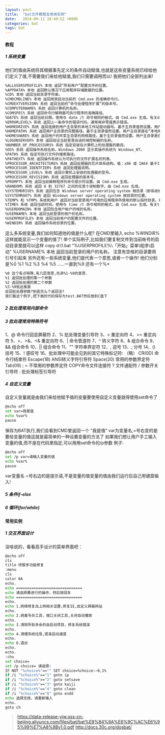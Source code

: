 ```yaml
---
layout: post
title:  "bat文件教程及常用实例"
date:   2024-09-11 10:49:52 +0800
categories: bat  
tags: bat
---
```

#### 教程
##### 1 系统变量
他们的值由系统将其根据事先定义的条件⾃动赋值,也就是这些变量系统已经给他们定义了值,不需要我们来给他赋值,我们只需要调⽤⽽以! 我把他们全部列出来!
``` bash
%ALLUSERSPROFILE% 本地 返回“所有⽤户”配置⽂件的位置。
%APPDATA% 本地 返回默认情况下应⽤程序存储数据的位置。
%CD% 本地 返回当前⽬录字符串。
%CMDCMDLINE% 本地 返回⽤来启动当前的 Cmd.exe 的准确命令⾏。
%CMDEXTVERSION% 系统 返回当前的“命令处理程序扩展”的版本号。
%COMPUTERNAME% 系统 返回计算机的名称。
%COMSPEC% 系统 返回命令⾏解释器可执⾏程序的准确路径。
%DATE% 系统 返回当前⽇期。使⽤与 date /t 命令相同的格式。由 Cmd.exe ⽣成。有关date 命令的详细信息，请参阅 Date。
%ERRORLEVEL% 系统 返回上⼀条命令的错误代码。通常⽤⾮零值表⽰错误。
%HOMEDRIVE% 系统 返回连接到⽤户主⽬录的本地⼯作站驱动器号。基于主⽬录值⽽设置。⽤户主⽬录是在“本地⽤户和组”中指定的。
%HOMEPATH% 系统 返回⽤户主⽬录的完整路径。基于主⽬录值⽽设置。⽤户主⽬录是在“本地⽤户和组”中指定的。
%HOMESHARE% 系统 返回⽤户的共享主⽬录的⽹络路径。基于主⽬录值⽽设置。⽤户主⽬录是在“本地⽤户和组”中指定的。
%LOGONSERVER% 本地 返回验证当前登录会话的域控制器的名称。
%NUMBER_OF_PROCESSORS% 系统 指定安装在计算机上的处理器的数⽬。
%OS% 系统 返回操作系统名称。Windows 2000 显⽰其操作系统为 Windows_NT。
%PATH% 系统 指定可执⾏⽂件的搜索路径。
%PATHEXT% 系统 返回操作系统认为可执⾏的⽂件扩展名的列表。
%PROCESSOR_ARCHITECTURE% 系统 返回处理器的芯⽚体系结构。值：x86 或 IA64 基于Itanium
%PROCESSOR_IDENTFIER% 系统 返回处理器说明。
%PROCESSOR_LEVEL% 系统 返回计算机上安装的处理器的型号。
%PROCESSOR_REVISION% 系统 返回处理器的版本号。
%PROMPT% 本地 返回当前解释程序的命令提⽰符设置。由 Cmd.exe ⽣成。
%RANDOM% 系统 返回 0 到 32767 之间的任意⼗进制数字。由 Cmd.exe ⽣成。
%SYSTEMDRIVE% 系统 返回包含 Windows server operating system 根⽬录（即系统根⽬录）的驱动器。
%SYSTEMROOT% 系统 返回 Windows server operating system 根⽬录的位置。
%TEMP% 和 %TMP% 系统和⽤户 返回对当前登录⽤户可⽤的应⽤程序所使⽤的默认临时⽬录。有些应⽤程序需要 TEMP，⽽其他应⽤程序则需要 TMP。
%TIME% 系统 返回当前时间。使⽤与 time /t 命令相同的格式。由 Cmd.exe ⽣成。有关time 命令的详细信息，请参阅 Time。
%USERDOMAIN% 本地 返回包含⽤户帐户的域的名称。
%USERNAME% 本地 返回当前登录的⽤户的名称。
%USERPROFILE% 本地 返回当前⽤户的配置⽂件的位置。
%WINDIR% 系统 返回操作系统⽬录的位置。

```
这么多系统变量,我们如何知道他的值是什么呢?
在CMD⾥输⼊ echo %WINDIR%这样就能显⽰⼀个变量的值了!
举个实际例⼦,⽐如我们要复制⽂件到当前帐号的启动⽬录⾥就可以这样
copy d:\1.bat "%USERPROFILE%\「开始」菜单\程序\启动"
%USERNAME% 本地 返回当前登录的⽤户的名称。 注意有空格的⽬录要⽤引号引起来
另外还有⼀些系统变量,他们是代表⼀个意思,或者⼀个操作!
他们分别是%0 %1 %2 %3 %4 %5 ......⼀直到%9 还有⼀个%*
``` bash
%0 这个有点特殊,有⼏层意思,先讲%1-%9的意思.
%1 返回批处理的第⼀个参数
%2 返回批处理的第⼆个参数
%3-%9依此推类
反回批处理参数?到底怎么个返回法?
我们看这个例⼦,把下⾯的代码保存为test.BAT然后放到C盘下
```
##### 2 批处理常用内部命令

##### 3 批处理常用特殊符号
1、@ 命令⾏回显屏蔽符
2、% 批处理变量引导符
3、> 重定向符
4、>> 重定向符
5、<、>&、<& 重定向符
6、| 命令管道符
7、^ 转义字符
8、& 组合命令
9、&& 组合命令
10、|| 组合命令
11、"" 字符串界定符
12、, 逗号
13、; 分号
14、() 括号
15、! 感叹号
16、批处理中可能会见到的其它特殊标记符: （略）
CR(0D) 命令⾏结束符
Escape(1B) ANSI转义字符引导符
Space(20) 常⽤的参数界定符
Tab(09) ; = 不常⽤的参数界定符
COPY命令⽂件连接符
? ⽂件通配符
/ 参数开关引导符
: 批处理标签引导符


##### 4 自定义变量
⾃定义变量就是由我们来给他赋予值的变量要使⽤⾃定义变量就得使⽤set命令了
``` bash
@echo off
set var=我是值
echo %var%
pause

```
保存为BAT执⾏,我们会看到CMD⾥返回⼀个 "我是值"
var为变量名,=号右变的是要给变量的值这就是最简单的⼀种设置变量的⽅法了
如果我们想让⽤户⼿⼯输⼊变量的值,⽽不是在代码⾥指定,可以⽤⽤set命令的/p参数
例⼦:
``` bash
@echo off
set /p var=请输⼊变量的值
echo %var%
pause

```
var变量名 =号右边的是提⽰语,不是变量的值变量的值由我们运⾏后⾃⼰⽤键盘输⼊!
##### 5 条件if-else


##### 6 循环(for/while)




#### 常用实例
##### 1 交互界面设计
没啥说的，看看⾼⼿设计的菜单界⾯吧：
``` bash
@echo off
cls
title 终极多功能修复
:menu
cls
color 0A
echo.
echo ==============================
echo 请选择要进⾏的操作，然后按回车
echo ==============================
echo.
echo 1.⽹络修复及上⽹相关设置,修复IE,⾃定义屏蔽⽹站
echo.
echo 2.病毒专杀⼯具，端⼝关闭⼯具,关闭⾃动播放
echo.
echo 3.清除所有多余的⾃启动项⽬，修复系统错误
echo.
echo 4.清理系统垃圾,提⾼启动速度
echo.
echo Q.退出
echo.
echo.
:cho
set choice=
set /p choice= 请选择:
IF NOT "%choice%"=="" SET choice=%choice:~0,1%
if /i "%choice%"=="1" goto ip
if /i "%choice%"=="2" goto setsave
if /i "%choice%"=="3" goto kaiji
if /i "%choice%"=="4" goto clean
if /i "%choice%"=="Q" goto endd
echo 选择⽆效，请重新输⼊
echo.
goto ch
```



> https://data-release-yjw.oss-cn-beijing.aliyuncs.com/files/bat/bat%E8%84%9A%E6%9C%AC%E6%95%99%E7%A8%8Bv1.0.pdf
> http://docs.30c.org/dosbat/
